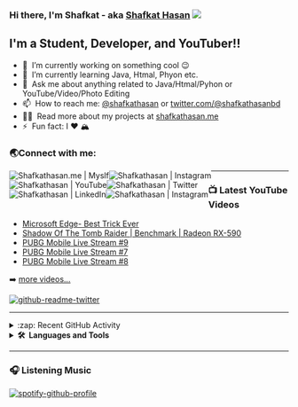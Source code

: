 ### Hi there, I'm Shafkat - aka [Shafkat Hasan][website] <a href="https://www.facebook.com/shafkathasanbd"><img src="https://media.giphy.com/media/hvRJCLFzcasrR4ia7z/giphy.gif" width="25px"></a>

## I'm a Student, Developer, and YouTuber!!

- 🔭 &nbsp;I’m currently working on something cool :wink:
- 🌱 &nbsp;I’m currently learning Java, Htmal, Phyon etc.
- 💬 &nbsp;Ask me about anything related to Java/Htmal/Pyhon or YouTube/Video/Photo Editing
- 📫 &nbsp;How to reach me: [@shafkathasan](https://m.me/shafkathasanbd) or <a rel="me" href="https://twitter.com/shafkathasanbd">twitter.com/@shafkathasanbd</a>
- 👨‍💻 &nbsp;Read more about my projects at [shafkathasan.me](http://www.shafkathasan.me)
- ⚡ &nbsp;Fun fact: I :heart: :mountain_snow:

### 🌏Connect with me:

[<img align="left" alt="Shafkathasan.me | Myslf" src="https://img.shields.io/badge/website-000000?style=for-the-badge&logo=About.me&logoColor=white" />][website]
[<img align="left" alt="Shafkathasan | Instagram" src="https://img.shields.io/badge/Facebook-1877F2?style=for-the-badge&logo=facebook&logoColor=white" />][facebook]
[<img align="left" alt="Shafkathasan | YouTube" src="https://img.shields.io/badge/YouTube-FF0000?style=for-the-badge&logo=youtube&logoColor=white"/>][youtube]
[<img align="left" alt="Shafkathasan | Twitter" src="https://img.shields.io/badge/Twitter-1DA1F2?style=for-the-badge&logo=twitter&logoColor=white" />][twitter]
[<img align="left" alt="Shafkathasan | LinkedIn" src="https://img.shields.io/badge/LinkedIn-0077B5?style=for-the-badge&logo=linkedin&logoColor=white" />][linkedin]
[<img align="left" alt="Shafkathasan | Instagram" src="https://img.shields.io/badge/Instagram-E4405F?style=for-the-badge&logo=instagram&logoColor=white" />][instagram]
<!--<br/>

[<img align="left" alt="Shafkathasan | Spotify" src="https://img.shields.io/badge/Spotify-1ED760?&style=for-the-badge&logo=spotify&logoColor=white" />][spotify]
[<img align="left" alt="Shafkathasan | Discord" src="https://img.shields.io/badge/Discord-7289DA?style=for-the-badge&logo=discord&logoColor=white" />][discord]
[<img align="left" alt="Shafkathasan | Pinterest" src="https://img.shields.io/badge/Pinterest-%23E60023.svg?&style=for-the-badge&logo=Pinterest&logoColor=white" />][pinterest]
[<img align="left" alt="Shafkathasan | Telegram" src="https://img.shields.io/badge/Telegram-2CA5E0?style=for-the-badge&logo=telegram&logoColor=white" />][telegram]

[<img align="left" alt="Shafkathasan.com" height="30" width="40" src="https://raw.githubusercontent.com/iconic/open-iconic/master/svg/globe.svg" />][website]
[<img align="left" alt="Shafkathasan | Instagram" height="30" width="40" src="https://raw.githubusercontent.com/jmnote/z-icons/master/svg/facebook.svg" />][facebook]
[<img align="left" alt="Shafkathasan | YouTube" height="30" width="40" src="https://cdn.jsdelivr.net/npm/simple-icons@v6/icons/youtube.svg" class="youtube-color"/>][youtube]
[<img align="left" alt="Shafkathasan | Twitter" height="30" width="40" src="https://raw.githubusercontent.com/jmnote/z-icons/master/svg/twitter.svg" />][twitter]
[<img align="left" alt="Shafkathasan | LinkedIn" height="30" width="40" src="https://cdn.jsdelivr.net/npm/simple-icons@v3/icons/linkedin.svg" />][linkedin]
[<img align="left" alt="Shafkathasan | Instagram" height="30" width="40" src="https://raw.githubusercontent.com/rahuldkjain/github-profile-readme-generator/master/src/images/icons/Social/instagram.svg" />][instagram] -->


---

### 📺 Latest YouTube Videos

<!-- YOUTUBE:START -->
- [Microsoft Edge- Best Trick Ever](https://www.youtube.com/watch?v=hHLIOzy8-co)
- [Shadow Of The Tomb Raider | Benchmark | Radeon RX-590](https://www.youtube.com/watch?v=B9_tFpTkmWQ)
- [PUBG Mobile Live Stream #9](https://www.youtube.com/watch?v=cMVOk33mlpM)
- [PUBG Mobile Live Stream #7](https://www.youtube.com/watch?v=-rl0WEc2ECA)
- [PUBG Mobile Live Stream #8](https://www.youtube.com/watch?v=-Tez08L9QBc)
<!-- YOUTUBE:END -->

➡️ [more videos...](https://www.youtube.com/channel/UCn4kiCXKHLjVLCn2HS1DdMw)


[![github-readme-twitter](https://github-readme-twitter.gazf.vercel.app/api?id=shafkathasanbd)][twitter]


---

<details>
  <summary>:zap: Recent GitHub Activity</summary>
  
<!--START_SECTION:activity-->
<!--END_SECTION:activity-->

</details>

<details>
  <summary><b>🛠️&nbsp;&nbsp;Languages&nbsp;and&nbsp;Tools</b></summary>
  <br/>
  <p align="left"> <a href="https://angular.io" target="_blank"> <img src="https://angular.io/assets/images/logos/angular/angular.svg" alt="angular" width="40" height="40"/> </a> <a href="https://cordova.apache.org/" target="_blank"> <img src="https://www.vectorlogo.zone/logos/apache_cordova/apache_cordova-icon.svg" alt="apachecordova" width="40" height="40"/> </a> <a href="https://aws.amazon.com" target="_blank"> <img src="https://raw.githubusercontent.com/devicons/devicon/master/icons/amazonwebservices/amazonwebservices-original-wordmark.svg" alt="aws" width="40" height="40"/> </a> <a href="https://azure.microsoft.com/en-in/" target="_blank"> <img src="https://www.vectorlogo.zone/logos/microsoft_azure/microsoft_azure-icon.svg" alt="azure" width="40" height="40"/> </a> <a href="https://www.gnu.org/software/bash/" target="_blank"> <img src="https://www.vectorlogo.zone/logos/gnu_bash/gnu_bash-icon.svg" alt="bash" width="40" height="40"/> </a> <a href="https://getbootstrap.com" target="_blank"> <img src="https://raw.githubusercontent.com/devicons/devicon/master/icons/bootstrap/bootstrap-plain-wordmark.svg" alt="bootstrap" width="40" height="40"/> </a> <a href="https://www.cprogramming.com/" target="_blank"> <img src="https://raw.githubusercontent.com/devicons/devicon/master/icons/c/c-original.svg" alt="c" width="40" height="40"/> </a> <a href="https://circleci.com" target="_blank"> <img src="https://www.vectorlogo.zone/logos/circleci/circleci-icon.svg" alt="circleci" width="40" height="40"/> </a> <a href="https://www.w3schools.com/cpp/" target="_blank"> <img src="https://raw.githubusercontent.com/devicons/devicon/master/icons/cplusplus/cplusplus-original.svg" alt="cplusplus" width="40" height="40"/> </a> <a href="https://www.w3schools.com/css/" target="_blank"> <img src="https://raw.githubusercontent.com/devicons/devicon/master/icons/css3/css3-original-wordmark.svg" alt="css3" width="40" height="40"/> </a> <a href="https://www.cypress.io" target="_blank"> <img src="https://raw.githubusercontent.com/simple-icons/simple-icons/6e46ec1fc23b60c8fd0d2f2ff46db82e16dbd75f/icons/cypress.svg" alt="cypress" width="40" height="40"/> </a> <a href="https://www.docker.com/" target="_blank"> <img src="https://raw.githubusercontent.com/devicons/devicon/master/icons/docker/docker-original-wordmark.svg" alt="docker" width="40" height="40"/> </a> <a href="https://www.elastic.co" target="_blank"> <img src="https://www.vectorlogo.zone/logos/elastic/elastic-icon.svg" alt="elasticsearch" width="40" height="40"/> </a> <a href="https://expressjs.com" target="_blank"> <img src="https://raw.githubusercontent.com/devicons/devicon/master/icons/express/express-original-wordmark.svg" alt="express" width="40" height="40"/> </a> <a href="https://flask.palletsprojects.com/" target="_blank"> <img src="https://www.vectorlogo.zone/logos/pocoo_flask/pocoo_flask-icon.svg" alt="flask" width="40" height="40"/> </a> <a href="https://cloud.google.com" target="_blank"> <img src="https://www.vectorlogo.zone/logos/google_cloud/google_cloud-icon.svg" alt="gcp" width="40" height="40"/> </a> <a href="https://git-scm.com/" target="_blank"> <img src="https://www.vectorlogo.zone/logos/git-scm/git-scm-icon.svg" alt="git" width="40" height="40"/> </a> <a href="https://grafana.com" target="_blank"> <img src="https://www.vectorlogo.zone/logos/grafana/grafana-icon.svg" alt="grafana" width="40" height="40"/> </a> <a href="https://graphql.org" target="_blank"> <img src="https://www.vectorlogo.zone/logos/graphql/graphql-icon.svg" alt="graphql" width="40" height="40"/> </a> <a href="https://heroku.com" target="_blank"> <img src="https://www.vectorlogo.zone/logos/heroku/heroku-icon.svg" alt="heroku" width="40" height="40"/> </a> <a href="https://www.w3.org/html/" target="_blank"> <img src="https://raw.githubusercontent.com/devicons/devicon/master/icons/html5/html5-original-wordmark.svg" alt="html5" width="40" height="40"/> </a> <a href="https://gohugo.io/" target="_blank"> <img src="https://api.iconify.design/logos-hugo.svg" alt="hugo" width="40" height="40"/> </a> <a href="https://jasmine.github.io/" target="_blank"> <img src="https://www.vectorlogo.zone/logos/jasmine/jasmine-icon.svg" alt="jasmine" width="40" height="40"/> </a> <a href="https://developer.mozilla.org/en-US/docs/Web/JavaScript" target="_blank"> <img src="https://raw.githubusercontent.com/devicons/devicon/master/icons/javascript/javascript-original.svg" alt="javascript" width="40" height="40"/> </a> <a href="https://jekyllrb.com/" target="_blank"> <img src="https://www.vectorlogo.zone/logos/jekyllrb/jekyllrb-icon.svg" alt="jekyll" width="40" height="40"/> </a> <a href="https://www.jenkins.io" target="_blank"> <img src="https://www.vectorlogo.zone/logos/jenkins/jenkins-icon.svg" alt="jenkins" width="40" height="40"/> </a> <a href="https://jestjs.io" target="_blank"> <img src="https://www.vectorlogo.zone/logos/jestjsio/jestjsio-icon.svg" alt="jest" width="40" height="40"/> </a> <a href="https://karma-runner.github.io/latest/index.html" target="_blank"> <img src="https://raw.githubusercontent.com/detain/svg-logos/780f25886640cef088af994181646db2f6b1a3f8/svg/karma.svg" alt="karma" width="40" height="40"/> </a> <a href="https://www.elastic.co/kibana" target="_blank"> <img src="https://www.vectorlogo.zone/logos/elasticco_kibana/elasticco_kibana-icon.svg" alt="kibana" width="40" height="40"/> </a> <a href="https://kubernetes.io" target="_blank"> <img src="https://www.vectorlogo.zone/logos/kubernetes/kubernetes-icon.svg" alt="kubernetes" width="40" height="40"/> </a> <a href="https://www.linux.org/" target="_blank"> <img src="https://raw.githubusercontent.com/devicons/devicon/master/icons/linux/linux-original.svg" alt="linux" width="40" height="40"/> </a> <a href="https://mochajs.org" target="_blank"> <img src="https://www.vectorlogo.zone/logos/mochajs/mochajs-icon.svg" alt="mocha" width="40" height="40"/> </a> <a href="https://www.mongodb.com/" target="_blank"> <img src="https://raw.githubusercontent.com/devicons/devicon/master/icons/mongodb/mongodb-original-wordmark.svg" alt="mongodb" width="40" height="40"/> </a> <a href="https://www.microsoft.com/en-us/sql-server" target="_blank"> <img src="https://www.svgrepo.com/show/303229/microsoft-sql-server-logo.svg" alt="mssql" width="40" height="40"/> </a> <a href="https://www.mysql.com/" target="_blank"> <img src="https://raw.githubusercontent.com/devicons/devicon/master/icons/mysql/mysql-original-wordmark.svg" alt="mysql" width="40" height="40"/> </a> <a href="https://www.nginx.com" target="_blank"> <img src="https://raw.githubusercontent.com/devicons/devicon/master/icons/nginx/nginx-original.svg" alt="nginx" width="40" height="40"/> </a> <a href="https://nodejs.org" target="_blank"> <img src="https://raw.githubusercontent.com/devicons/devicon/master/icons/nodejs/nodejs-original-wordmark.svg" alt="nodejs" width="40" height="40"/> </a> <a href="https://www.php.net" target="_blank"> <img src="https://raw.githubusercontent.com/devicons/devicon/master/icons/php/php-original.svg" alt="php" width="40" height="40"/> </a> <a href="https://www.postgresql.org" target="_blank"> <img src="https://raw.githubusercontent.com/devicons/devicon/master/icons/postgresql/postgresql-original-wordmark.svg" alt="postgresql" width="40" height="40"/> </a> <a href="https://postman.com" target="_blank"> <img src="https://www.vectorlogo.zone/logos/getpostman/getpostman-icon.svg" alt="postman" width="40" height="40"/> </a> <a href="https://github.com/puppeteer/puppeteer" target="_blank"> <img src="https://www.vectorlogo.zone/logos/pptrdev/pptrdev-official.svg" alt="puppeteer" width="40" height="40"/> </a> <a href="https://www.python.org" target="_blank"> <img src="https://raw.githubusercontent.com/devicons/devicon/master/icons/python/python-original.svg" alt="python" width="40" height="40"/> </a> <a href="https://reactjs.org/" target="_blank"> <img src="https://raw.githubusercontent.com/devicons/devicon/master/icons/react/react-original-wordmark.svg" alt="react" width="40" height="40"/> </a> <a href="https://redis.io" target="_blank"> <img src="https://raw.githubusercontent.com/devicons/devicon/master/icons/redis/redis-original-wordmark.svg" alt="redis" width="40" height="40"/> </a> <a href="https://sass-lang.com" target="_blank"> <img src="https://raw.githubusercontent.com/devicons/devicon/master/icons/sass/sass-original.svg" alt="sass" width="40" height="40"/> </a> <a href="https://www.selenium.dev" target="_blank"> <img src="https://raw.githubusercontent.com/detain/svg-logos/780f25886640cef088af994181646db2f6b1a3f8/svg/selenium-logo.svg" alt="selenium" width="40" height="40"/> </a> <a href="https://www.sqlite.org/" target="_blank"> <img src="https://www.vectorlogo.zone/logos/sqlite/sqlite-icon.svg" alt="sqlite" width="40" height="40"/> </a> <a href="https://travis-ci.org" target="_blank"> <img src="https://www.vectorlogo.zone/logos/travis-ci/travis-ci-icon.svg" alt="travisci" width="40" height="40"/> </a> <a href="https://www.typescriptlang.org/" target="_blank"> <img src="https://raw.githubusercontent.com/devicons/devicon/master/icons/typescript/typescript-original.svg" alt="typescript" width="40" height="40"/> </a> </p>

</details>

---


### 🎧 Listening Music
[![spotify-github-profile](https://spotify-github-profile.vercel.app/api/view?uid=21mbvn47uzcl3m7ooja7j2sny&cover_image=true&theme=novatorem&bar_color=000000&bar_color_cover=false)](https://spotify-github-profile.vercel.app/api/view?uid=21mbvn47uzcl3m7ooja7j2sny&redirect=true)

<!-- <p>&nbsp;<img align="center" src="https://github-readme-stats.vercel.app/api?username=shafkathasan&show_icons=true&locale=en" alt="shafkathasan" /></p> -->

[website]: https://www.facebook.com/shafkathasanbd/
[course]: http://vsCodeHero.com
[facebook]: https://www.facebook.com/shafkathasanbd/
[twitter]: https://twitter.com/shafkathasanbd
[youtube]: https://www.youtube.com/channel/UCn4kiCXKHLjVLCn2HS1DdMw
[instagram]: https://www.instagram.com/Shafkathasan/
[linkedin]: https://www.linkedin.com/in/Shafkathasan
[webdevplaylist]: https://www.youtube.com/playlist?list=PLkwxH9e_vrAJ0WbEsFA9W3I1W-g_BTsbt
[jsplaylist]: https://www.youtube.com/playlist?list=PLkwxH9e_vrALRJKu7wfXby3MKeflhTu6B
[cssplaylist]: https://www.youtube.com/playlist?list=PLkwxH9e_vrALSdvZuEh6gqQdmDoDIoqz4
[reactplaylist]: https://www.youtube.com/playlist?list=PLkwxH9e_vrAK4TdffpxKY3QGyHCpxFcQ0
[spotify]: https://open.spotify.com/user/21mbvn47uzcl3m7ooja7j2sny
[discord]: https://discord.com/users/290132748264275970
[pinterest]: https://www.pinterest.com/shafkathasan/
[telegram]: https://t.me/shafkathasan